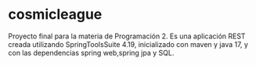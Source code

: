 # cosmicleague
Proyecto final para la materia de Programación 2. Es una aplicación REST creada utilizando SpringToolsSuite 4.19, inicializado con maven y java 17, y con las dependencias spring web,spring jpa y SQL.
